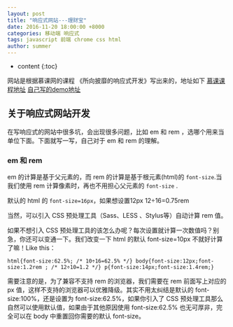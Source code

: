 ```yaml
---
layout: post
title: "响应式网站---理财宝"
date: 2016-11-20 18:00:00 +8000
categories: 移动端 响应式
tags: javascript 前端 chrome css html 
author: summer
---
```


* content
{:toc}

 网站是根据慕课网的课程 《所向披靡的响应式开发》写出来的，地址如下
 [慕课课程地址](http://coding.imooc.com/class/50.html) 
 [自己写的demo地址](https://summerboys.github.io/responsive/)




 ## 关于响应式网站开发

 在写响应式的网站中很多坑，会出现很多问题，比如 em 和 rem ，选哪个用来当单位下面。下面就写一写，自己对于 em 和 rem 的理解。

 ### em 和 rem 
 
 em 的计算是基于父元素的，而 rem 的计算是基于根元素(html)的  `font-size`.当我们使用 rem 计算像素时，再也不用担心父元素的  `font-size` .

 默认的 html 的 `font-size=16px`，如果想设置12px  12÷16=0.75rem

 当然，可以引入 CSS 预处理工具（Sass、LESS 、Stylus等）自动计算 rem 值。

 如果不想引入 CSS 预处理工具的该怎么办呢？每次设置就计算一次数值吗？别急，你还可以变通一下。我们改变一下 html 的默认 font-size=10px 不就好计算了嘛！Like this：

 ```
 html{font-size:62.5%; /* 10÷16=62.5% */} body{font-size:12px;font-size:1.2rem ; /* 12÷10=1.2 */} p{font-size:14px;font-size:1.4rem;}
 
 ```
 需要注意的是，为了兼容不支持 rem 的浏览器，我们需要在 rem 前面写上对应的 px 值，这样不支持的浏览器可以优雅降级。其实不用太纠结是默认的 font-size:100%，还是设置为 font-size:62.5%，如果你引入了 CSS 预处理工具那么自然可以使用默认值，如果由于其他原因使用 font-size:62.5% 也无可厚非，完全可以在 body 中重置回你需要的默认 font-size。


